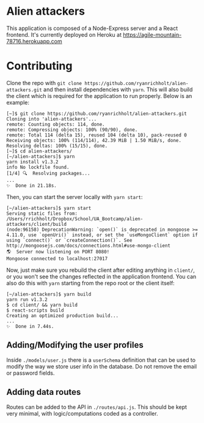 # Alien attackers

This application is composed of a Node-Express server and a React frontend. It's currently
deployed on Heroku at https://agile-mountain-78716.herokuapp.com


# Contributing

Clone the repo with `git clone https://github.com/ryanrichholt/alien-attackers.git` and then 
install dependencies with `yarn`. This will also build the client which is required for the 
application to run properly. Below is an example:

```shell
[~]$ git clone https://github.com/ryanrichholt/alien-attackers.git
Cloning into 'alien-attackers'...
remote: Counting objects: 114, done.
remote: Compressing objects: 100% (90/90), done.
remote: Total 114 (delta 15), reused 104 (delta 10), pack-reused 0
Receiving objects: 100% (114/114), 42.39 MiB | 1.50 MiB/s, done.
Resolving deltas: 100% (15/15), done.
[~]$ cd alien-attackers/
[~/alien-attackers]$ yarn
yarn install v1.3.2
info No lockfile found.
[1/4] 🔍  Resolving packages...
...
✨  Done in 21.18s.
```

Then, you can start the server locally with `yarn start`:

```shell
[~/alien-attackers]$ yarn start
Serving static files from: /Users/rrichholt/Dropbox/School/UA_Bootcamp/alien-attackers/client/build
(node:96158) DeprecationWarning: `open()` is deprecated in mongoose >= 4.11.0, use `openUri()` instead, or set the `useMongoClient` option if using `connect()` or `createConnection()`. See http://mongoosejs.com/docs/connections.html#use-mongo-client
🌎  Server now listening on PORT 8080!
Mongoose connected to localhost:27017
```

Now, just make sure you rebuild the client after editing anything in `client/`, or you won't see the 
changes reflected in the application frontend. You can also do this with `yarn` starting from the 
repo root or the client itself:

```shell
[~/alien-attackers]$ yarn build
yarn run v1.3.2
$ cd client/ && yarn build
$ react-scripts build
Creating an optimized production build...
...
✨  Done in 7.44s.
```

## Adding/Modifying the user profiles

Inside `./models/user.js` there is a `userSchema` definition that can be used to modify the way
we store user info in the database. Do not remove the email or password fields. 

## Adding data routes

Routes can be added to the API in `./routes/api.js`. This should be kept very minimal, with 
logic/computations coded as a controller.

